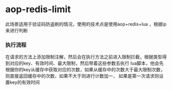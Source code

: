 # aop-redis-limit
此场景适用于验证码防盗刷的情况，使用的技术点是使用aop+redis+lua
，根据ip来进行判断
### 执行流程
在请求的方法上添加限制注解，然后会在执行方法之前进入限制拦截，根据类型得到对应的key、有效时间、最大限制，然后带着这些参数去执行
lua脚本，他会先根据你的key从缓存中获取对应的次数，如果从缓存中的次数大于最大限制次数，则直接返回缓存中的次数，如果不大于则进行计数加一，
如果是第一次请求则设置key的有效时间
